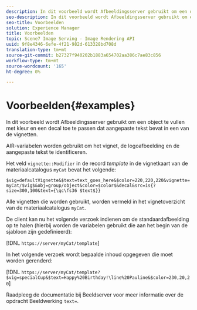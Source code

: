 ```yaml
---
description: In dit voorbeeld wordt Afbeeldingsserver gebruikt om een object te vullen met kleur en een decal toe te passen dat aangepaste tekst bevat in een van de vignetten.
seo-description: In dit voorbeeld wordt Afbeeldingsserver gebruikt om een object te vullen met kleur en een decal toe te passen dat aangepaste tekst bevat in een van de vignetten.
seo-title: Voorbeelden
solution: Experience Manager
title: Voorbeelden
topic: Scene7 Image Serving - Image Rendering API
uuid: 9f8e4346-6efe-4f21-982d-613328bd708d
translation-type: tm+mt
source-git-commit: b27327f940202b1883a654702aa386c7ae83c856
workflow-type: tm+mt
source-wordcount: '165'
ht-degree: 0%

---
```



# Voorbeelden{#examples}

In dit voorbeeld wordt Afbeeldingsserver gebruikt om een object te vullen met kleur en een decal toe te passen dat aangepaste tekst bevat in een van de vignetten.

AIR-variabelen worden gebruikt om het vignet, de logoafbeelding en de aangepaste tekst te identificeren.

Het veld `vignette::Modifier` in de record *template* in de vignetkaart van de materiaalcatalogus `myCat` bevat het volgende:

`$vig=defaultVignette&$text=text_goes_here&$color=220,220,220&vignette=myCat/$vig$&obj=group/object&color=$color$&decal&src=is{?size=300,100&text={\qc\fs36 $text$}}`

Alle vignetten die worden gebruikt, worden vermeld in het vignetoverzicht van de materiaalcatalogus `myCat`.

De client kan nu het volgende verzoek indienen om de standaardafbeelding op te halen (hierbij worden de variabelen gebruikt die aan het begin van de sjabloon zijn gedefinieerd):

[!DNL `https://server/myCat/template`]

In het volgende verzoek wordt bepaalde inhoud opgegeven die moet worden gerenderd:

[!DNL `https://server/myCat/template?$vig=specialCup&$text=Happy%20Birthday!\line%20Pauline&$color=230,20,20`]

Raadpleeg de documentatie bij Beeldserver voor meer informatie over de opdracht Beeldwerking `text=`.
